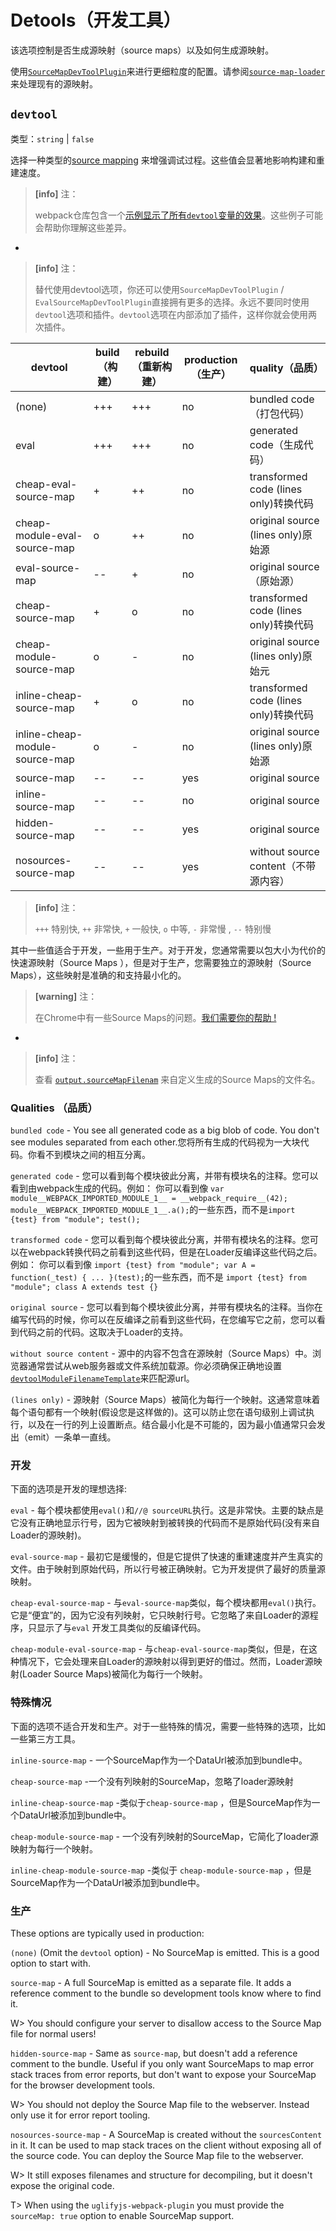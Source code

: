 # Detools（开发工具）

该选项控制是否生成源映射（source maps）以及如何生成源映射。

使用[`SourceMapDevToolPlugin`](/plugins/source-map-dev-tool-plugin)来进行更细粒度的配置。请参阅[`source-map-loader`](/loaders/source-map-loader)来处理现有的源映射。

## `devtool`

类型：`string` \| `false`

选择一种类型的[source mapping](http://blog.teamtreehouse.com/introduction-source-maps) 来增强调试过程。这些值会显著地影响构建和重建速度。

> **\[info\]** 注：
>
> webpack仓库包含一个[示例显示了所有`devtool`变量的效果](#)。这些例子可能会帮助你理解这些差异。

-

> **\[info\]** 注：
>
> 替代使用devtool选项，你还可以使用`SourceMapDevToolPlugin` / `EvalSourceMapDevToolPlugin`直接拥有更多的选择。永远不要同时使用`devtool`选项和插件。`devtool`选项在内部添加了插件，这样你就会使用两次插件。

| devtool | build（构建） | rebuild（重新构建） | production（生产） | quality（品质） |
| --- | --- | --- | --- | --- |
| \(none\) | +++ | +++ | no | bundled code（打包代码） |
| eval | +++ | +++ | no | generated code（生成代码） |
| cheap-eval-source-map | + | ++ | no | transformed code \(lines only\)转换代码 |
| cheap-module-eval-source-map | o | ++ | no | original source \(lines only\)原始源 |
| eval-source-map | -- | + | no | original source（原始源） |
| cheap-source-map | + | o | no | transformed code \(lines only\)转换代码 |
| cheap-module-source-map | o | - | no | original source \(lines only\)原始元 |
| inline-cheap-source-map | + | o | no | transformed code \(lines only\)转换代码 |
| inline-cheap-module-source-map | o | - | no | original source \(lines only\)原始源 |
| source-map | -- | -- | yes | original source |
| inline-source-map | -- | -- | no | original source |
| hidden-source-map | -- | -- | yes | original source |
| nosources-source-map | -- | -- | yes | without source content（不带源内容） |

> **\[info\]** 注：
>
> `+++` 特别快, `++` 非常快, `+`  一般快, `o` 中等, `-` 非常慢 , `--` 特别慢

其中一些值适合于开发，一些用于生产。对于开发，您通常需要以包大小为代价的快速源映射（Source Maps ），但是对于生产，您需要独立的源映射（Source Maps），这些映射是准确的和支持最小化的。

> **\[warning\]** 注：
>
> 在Chrome中有一些Source Maps的问题。[我们需要你的帮助 !](https://github.com/webpack/webpack/issues/3165)

-

> **\[info\]** 注：
>
> 查看 [`output.sourceMapFilenam`](/configuration/output#output-sourcemapfilename) 来自定义生成的Source Maps的文件名。

### Qualities （品质）

`bundled code` - You see all generated code as a big blob of code. You don't see modules separated from each other.您将所有生成的代码视为一大块代码。你看不到模块之间的相互分离。

`generated code` - 您可以看到每个模块彼此分离，并带有模块名的注释。您可以看到由webpack生成的代码。例如： 你可以看到像 `var module__WEBPACK_IMPORTED_MODULE_1__ = __webpack_require__(42); module__WEBPACK_IMPORTED_MODULE_1__.a();`的一些东西，而不是`import {test} from "module"; test();`

`transformed code` - 您可以看到每个模块彼此分离，并带有模块名的注释。您可以在webpack转换代码之前看到这些代码，但是在Loader反编译这些代码之后。例如： 你可以看到像  `import {test} from "module"; var A = function(_test) { ... }(test);`的一些东西，而不是 `import {test} from "module"; class A extends test {}`

`original source` - 您可以看到每个模块彼此分离，并带有模块名的注释。当你在编写代码的时候，你可以在反编译之前看到这些代码，在您编写它之前，您可以看到代码之前的代码。这取决于Loader的支持。

`without source content` - 源中的内容不包含在源映射（Source Maps）中。浏览器通常尝试从web服务器或文件系统加载源。你必须确保正确地设置[`devtoolModuleFilenameTemplate`](/configuration/output#output.devtoolModuleFilenameTemplate)来匹配源url。

`(lines only)` - 源映射（Source Maps）被简化为每行一个映射。这通常意味着每个语句都有一个映射\(假设您是这样做的\)。这可以防止您在语句级别上调试执行，以及在一行的列上设置断点。结合最小化是不可能的，因为最小值通常只会发出（emit）一条单一直线。

### 开发

下面的选项是开发的理想选择:

`eval` - 每个模块都使用`eval()`和`//@ sourceURL`执行。这是非常快。主要的缺点是它没有正确地显示行号，因为它被映射到被转换的代码而不是原始代码\(没有来自Loader的源映射\)。

`eval-source-map` - 最初它是缓慢的，但是它提供了快速的重建速度并产生真实的文件。由于映射到原始代码，所以行号被正确映射。它为开发提供了最好的质量源映射。

`cheap-eval-source-map` - 与`eval-source-map`类似，每个模块都用`eval()`执行。它是“便宜”的，因为它没有列映射，它只映射行号。它忽略了来自Loader的源程序，只显示了与`eval` 开发工具类似的反编译代码。

`cheap-module-eval-source-map` - 与`cheap-eval-source-map`类似，但是，在这种情况下，它会处理来自Loader的源映射以得到更好的借过。然而，Loader源映射\(Loader Source Maps\)被简化为每行一个映射。

### 特殊情况

下面的选项不适合开发和生产。对于一些特殊的情况，需要一些特殊的选项，比如一些第三方工具。

`inline-source-map` - 一个SourceMap作为一个DataUrl被添加到bundle中。

`cheap-source-map` -一个没有列映射的SourceMap，忽略了loader源映射

`inline-cheap-source-map` -类似于`cheap-source-map` ，但是SourceMap作为一个DataUrl被添加到bundle中。

`cheap-module-source-map` - 一个没有列映射的SourceMap，它简化了loader源映射为每行一个映射。

`inline-cheap-module-source-map` -类似于 `cheap-module-source-map` ，但是SourceMap作为一个DataUrl被添加到bundle中。

### 生产

These options are typically used in production:

`(none)` \(Omit the `devtool` option\) - No SourceMap is emitted. This is a good option to start with.

`source-map` - A full SourceMap is emitted as a separate file. It adds a reference comment to the bundle so development tools know where to find it.

W&gt; You should configure your server to disallow access to the Source Map file for normal users!

`hidden-source-map` - Same as `source-map`, but doesn't add a reference comment to the bundle. Useful if you only want SourceMaps to map error stack traces from error reports, but don't want to expose your SourceMap for the browser development tools.

W&gt; You should not deploy the Source Map file to the webserver. Instead only use it for error report tooling.

`nosources-source-map` - A SourceMap is created without the `sourcesContent` in it. It can be used to map stack traces on the client without exposing all of the source code. You can deploy the Source Map file to the webserver.

W&gt; It still exposes filenames and structure for decompiling, but it doesn't expose the original code.

T&gt; When using the `uglifyjs-webpack-plugin` you must provide the `sourceMap: true` option to enable SourceMap support.

